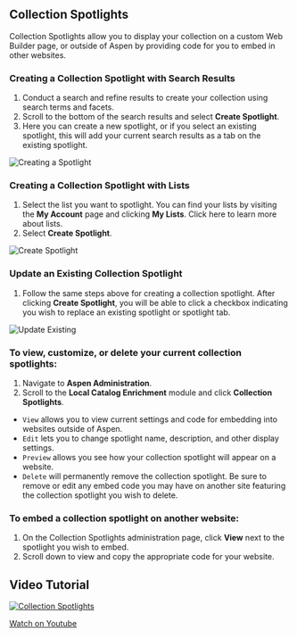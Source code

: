 ## Collection Spotlights

Collection Spotlights allow you to display your collection on a custom Web Builder page, or outside of Aspen by providing code for you to embed in other websites.

### Creating a Collection Spotlight with Search Results

1. Conduct a search and refine results to create your collection using search terms and facets.
2. Scroll to the bottom of the search results and select **Create Spotlight**.
3. Here you can create a new spotlight, or if you select an existing spotlight, this will add your current search results as a tab on the existing spotlight.

![Creating a Spotlight](/manual/images/CollectionSpotlights_New-Tab.jpg)

### Creating a Collection Spotlight with Lists

1. Select the list you want to spotlight. You can find your lists by visiting the **My Account** page and clicking **My Lists**. Click here to learn more about lists.
2. Select **Create Spotlight**.

![Create Spotlight](/manual/images/CollectionSpotlights_Create-Spotlight.jpg)

### Update an Existing Collection Spotlight

1. Follow the same steps above for creating a collection spotlight. After clicking **Create Spotlight**, you will be able to click a checkbox indicating you wish to replace an existing spotlight or spotlight tab.

![Update Existing](/manual/images/CollectionSpotlights_Replace-Existing.jpg)

### To view, customize, or delete your current collection spotlights:

1. Navigate to **Aspen Administration**.
2. Scroll to the **Local Catalog Enrichment** module and click **Collection Spotlights**.
- `View` allows you to view current settings and code for embedding into websites outside of Aspen.
- `Edit` lets you to change spotlight name, description, and other display settings. 
- `Preview` allows you see how your collection spotlight will appear on a website.
- `Delete` will permanently remove the collection spotlight. Be sure to remove or edit any embed code you may have on another site featuring the collection spotlight you wish to delete.

### To embed a collection spotlight on another website:

1. On the Collection Spotlights administration page, click **View** next to the spotlight you wish to embed.
2. Scroll down to view and copy the appropriate code for your website.

## Video Tutorial

[![Collection Spotlights](/manual/images/Collection-Spotlight.jpg)](https://youtu.be/kJDcaCgC0xo)

[Watch on Youtube](https://youtu.be/kJDcaCgC0xo)

